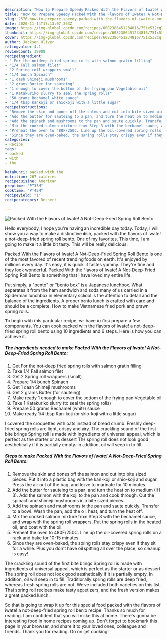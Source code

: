 ```yaml
---
description: "How to Prepare Speedy Packed With the Flavors of Iwate! A Not-Deep-Fried Spring Roll Bento"
title: "How to Prepare Speedy Packed With the Flavors of Iwate! A Not-Deep-Fried Spring Roll Bento"
slug: 2576-how-to-prepare-speedy-packed-with-the-flavors-of-iwate-a-not-deep-fried-spring-roll-bento
date: 2020-11-14T17:13:07.363Z
image: https://img-global.cpcdn.com/recipes/6082386451234816/751x532cq70/packed-with-the-flavors-of-iwate-a-not-deep-fried-spring-roll-bento-recipe-main-photo.jpg
thumbnail: https://img-global.cpcdn.com/recipes/6082386451234816/751x532cq70/packed-with-the-flavors-of-iwate-a-not-deep-fried-spring-roll-bento-recipe-main-photo.jpg
cover: https://img-global.cpcdn.com/recipes/6082386451234816/751x532cq70/packed-with-the-flavors-of-iwate-a-not-deep-fried-spring-roll-bento-recipe-main-photo.jpg
author: Jackson Oliver
ratingvalue: 4.1
reviewcount: 19908
recipeingredient:
- " For the notdeep fried spring rolls with salmon gratin filling"
- "1/4 Fall salmon filet"
- "2 Spring roll wrappers small"
- "1/4 bunch Spinach"
- "1 dash Shimeji mushrooms"
- "2 grams Butter for sauteing"
- "1 enough to cover the bottom of the frying pan Vegetable oil"
- "1 Katakuriko slurry to seal the spring rolls"
- "50 grams Bechamel white sauce"
- "1/4 tbsp Kankoji or shiokoji with a little sugar"
recipeinstructions:
- "Remove the skin and bones off the salmon and cut into bite sized pieces. Put it into a plastic bag with the kan-koji or shio-koji and sugar. Press the air out of the bag, and leave to marinate for 10 minutes."
- "Add the butter for sauteing to a pan, and turn the heat on to medium (IH 3). Add the salmon with the koji to the pan and cook through. Cut the spinach and shimeji mushrooms into bite sized pieces."
- "Add the spinach and mushrooms to the pan and saute quickly. Transfer to a bowl. Wash the pan, add the oil, heat, and turn the heat off."
- "Mix the cooked salmon mixture from Step 3 with the bechamel sauce, and wrap with the spring roll wrappers. Put the spring rolls in the heated oil, and coat with the oil."
- "Preheat the oven to 480F/250C. Line up the oil-covered spring rolls on a rack and bake for 10-15 minutes."
- "Since they are oven-baked, the spring rolls stay crispy even if they sit for a while. Plus you don&#39;t have oil spitting all over the place, so cleanup is easy!"
categories:
- Recipe
tags:
- packed
- with
- the

katakunci: packed with the 
nutrition: 267 calories
recipecuisine: American
preptime: "PT33M"
cooktime: "PT45M"
recipeyield: "1"
recipecategory: Dessert

---
```



![Packed With the Flavors of Iwate! A Not-Deep-Fried Spring Roll Bento](https://img-global.cpcdn.com/recipes/6082386451234816/751x532cq70/packed-with-the-flavors-of-iwate-a-not-deep-fried-spring-roll-bento-recipe-main-photo.jpg)

Hello everybody, I hope you're having an incredible day today. Today, I will show you a way to make a distinctive dish, packed with the flavors of iwate! a not-deep-fried spring roll bento. One of my favorites. This time, I am going to make it a little bit tasty. This will be really delicious.

Packed With the Flavors of Iwate! A Not-Deep-Fried Spring Roll Bento is one of the most favored of recent trending foods on earth. It's enjoyed by millions every day. It's easy, it is quick, it tastes yummy. They're fine and they look wonderful. Packed With the Flavors of Iwate! A Not-Deep-Fried Spring Roll Bento is something that I have loved my entire life.

Put simply, a &#34;bento&#34; or &#34;bento box&#34; is a Japanese lunchbox. What separates it from the ham sandwich and soda many of us carried in a Spiderman lunchbox in elementary school is the attention to detail and the balance of the ingredients. A proper bento lunch is crafted with care and should be a complete. How to make Vietnamese fried pork and prawn spring rolls.


To begin with this particular recipe, we have to first prepare a few components. You can cook packed with the flavors of iwate! a not-deep-fried spring roll bento using 10 ingredients and 6 steps. Here is how you can achieve it.

<!--inarticleads1-->

##### The ingredients needed to make Packed With the Flavors of Iwate! A Not-Deep-Fried Spring Roll Bento:

1. Get  For the not-deep fried spring rolls with salmon gratin filling
1. Take 1/4 Fall salmon filet
1. Get 2 Spring roll wrappers (small)
1. Prepare 1/4 bunch Spinach
1. Get 1 dash Shimeji mushrooms
1. Get 2 grams Butter (for sauteing)
1. Make ready 1 enough to cover the bottom of the frying pan Vegetable oil
1. Take 1 Katakuriko slurry (to seal the spring rolls)
1. Prepare 50 grams Bechamel (white) sauce
1. Make ready 1/4 tbsp Kan-koji (or shio-koji with a little sugar)


I covered the croquettes with oats instead of bread crumb. Freshly deep-fried spring rolls are light, crispy and airy. The crackling sound of the first bite brings Spring roll is made with ingredients of universal appeal, which is perfect as the starter or as dessert The spring roll does not look good aesthetically if it is partially empty. In addition, oil will seep in to fill. 

<!--inarticleads2-->

##### Steps to make Packed With the Flavors of Iwate! A Not-Deep-Fried Spring Roll Bento:

1. Remove the skin and bones off the salmon and cut into bite sized pieces. Put it into a plastic bag with the kan-koji or shio-koji and sugar. Press the air out of the bag, and leave to marinate for 10 minutes.
1. Add the butter for sauteing to a pan, and turn the heat on to medium (IH 3). Add the salmon with the koji to the pan and cook through. Cut the spinach and shimeji mushrooms into bite sized pieces.
1. Add the spinach and mushrooms to the pan and saute quickly. Transfer to a bowl. Wash the pan, add the oil, heat, and turn the heat off.
1. Mix the cooked salmon mixture from Step 3 with the bechamel sauce, and wrap with the spring roll wrappers. Put the spring rolls in the heated oil, and coat with the oil.
1. Preheat the oven to 480F/250C. Line up the oil-covered spring rolls on a rack and bake for 10-15 minutes.
1. Since they are oven-baked, the spring rolls stay crispy even if they sit for a while. Plus you don&#39;t have oil spitting all over the place, so cleanup is easy!


The crackling sound of the first bite brings Spring roll is made with ingredients of universal appeal, which is perfect as the starter or as dessert The spring roll does not look good aesthetically if it is partially empty. In addition, oil will seep in to fill. Traditionally spring rolls are deep fried, whereas fresh spring rolls are not. We&#39;ve included both varieties on this list. Thai spring roll recipes make tasty appetizers, and the fresh version makes a great packed lunch. 

So that is going to wrap it up for this special food packed with the flavors of iwate! a not-deep-fried spring roll bento recipe. Thanks so much for reading. I am confident that you will make this at home. There's gonna be interesting food in home recipes coming up. Don't forget to bookmark this page in your browser, and share it to your loved ones, colleague and friends. Thank you for reading. Go on get cooking!

